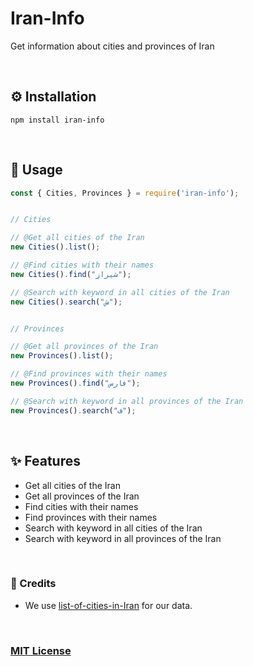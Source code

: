# Iran-Info
Get information about cities and provinces of Iran

<br />

## ⚙ Installation
`npm install iran-info`

<br />

## 📜 Usage
```js
const { Cities, Provinces } = require('iran-info');


// Cities

// @Get all cities of the Iran
new Cities().list();

// @Find cities with their names
new Cities().find("شیراز");

// @Search with keyword in all cities of the Iran
new Cities().search("ش");


// Provinces

// @Get all provinces of the Iran
new Provinces().list();

// @Find provinces with their names
new Provinces().find("فارس");

// @Search with keyword in all provinces of the Iran
new Provinces().search("ف");
```

<br />

## ✨ Features
- Get all cities of the Iran
- Get all provinces of the Iran
- Find cities with their names
- Find provinces with their names
- Search with keyword in all cities of the Iran
- Search with keyword in all provinces of the Iran

<br />

### 🚩 Credits
- We use [list-of-cities-in-Iran](https://github.com/sajaddp/list-of-cities-in-Iran) for our data.

<br />

### [MIT License](https://github.com/im-parsa/iran-info/blob/main/LICENSE)